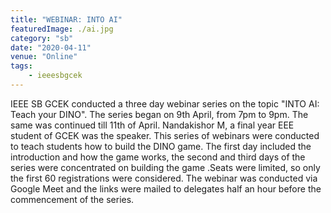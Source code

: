 ```yaml
---
title: "WEBINAR: INTO AI"
featuredImage: ./ai.jpg
category: "sb"
date: "2020-04-11"
venue: "Online"
tags:
    - ieeesbgcek
---
```

IEEE SB GCEK conducted a three day webinar series on the topic "INTO AI: Teach your DINO". The series began on 9th April, from 7pm to 9pm. The same was continued till 11th of April. Nandakishor M, a final year EEE student of GCEK was the speaker. This series of webinars were conducted to teach students how to build the DINO game. The first day included the introduction and how the game works, the second and third days of the series were concentrated on building the game .Seats were limited, so only the first 60 registrations were considered. The webinar was conducted via Google Meet and the links were mailed to delegates half an hour before the commencement of the series.

